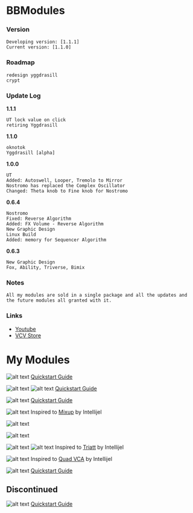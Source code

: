 # BBModules

### Version
```
Developing version: [1.1.1]
Current version: [1.1.0] 
```

### Roadmap
```
redesign yggdrasill
crypt
```
[](#update-log)
### Update Log

<b>1.1.1</b><br>
```
UT lock value on click
retiring Yggdrasill
```
<b>1.1.0</b><br>
```
oknotok
Yggdrasill [alpha]
```
<b>1.0.0</b><br>
```
UT
Added: Autoswell, Looper, Tremolo to Mirror
Nostromo has replaced the Complex Oscillator
Changed: Theta knob to Fine knob for Nostromo
```
<b>0.6.4</b><br>
```
Nostromo
Fixed: Reverse Algorithm
Added: FX Volume - Reverse Algorithm
New Graphic Design
Linux Build
Added: memory for Sequencer Algorithm
```
<b>0.6.3</b><br>
```
New Graphic Design
Fox, Ability, Triverse, Bimix
```
### Notes
```
All my modules are sold in a single package and all the updates and the future modules all granted with it.
```
### Links
- <a href="https://www.youtube.com/channel/UCr-XgZjigmCxKmNMk75pRYQ?view_as=subscriber">Youtube</a>
- <a href="https://vcvrack.com/plugins.html#BB Modules">VCV Store</a>

# My Modules

![alt text](img/oknotok.png)
<a href="/QSG/oknotok/readme.md">Quickstart Guide</a><br>

![alt text](img/fox.png)
![alt text](img/foxmenu.png)
<a href="/QSG/fox/readme.md">Quickstart Guide</a><br>

![alt text](img/ability.png)
<a href="/QSG/ability/readme.md">Quickstart Guide</a><br>

![alt text](img/bimix.png)
Inspired to <a href="https://intellijel.com/shop/eurorack/mixup/">Mixup</a> by Intellijel<br>

![alt text](img/yggdrasill.png)<br>

![alt text](img/ut.png)<br>

![alt text](img/triverse.png)
![alt text](img/triversemenu.png)
Inspired to <a href="https://intellijel.com/shop/eurorack/triatt/">Triatt</a> by Intellijel<br>

![alt text](img/mixture.png) 
Inspired to <a href="https://intellijel.com/shop/eurorack/quad-vca/">Quad VCA</a> by Intellijel<br>

![alt text](img/nostromo.png)
<a href="/QSG/nostromo/readme.md">Quickstart Guide</a><br>

## Discontinued

![alt text](img/complexoscillator.png)
<a href="/QSG/complexoscillator/readme.md">Quickstart Guide</a><br>
